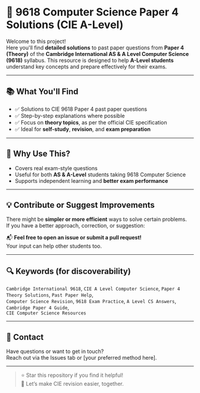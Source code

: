 # 📘 9618 Computer Science Paper 4 Solutions (CIE A-Level)

Welcome to this project!  
Here you'll find **detailed solutions** to past paper questions from **Paper 4 (Theory)** of the **Cambridge International AS & A Level Computer Science (9618)** syllabus. This resource is designed to help **A-Level students** understand key concepts and prepare effectively for their exams.

---

## 📚 What You'll Find

- ✅ Solutions to CIE 9618 Paper 4 past paper questions  
- ✅ Step-by-step explanations where possible  
- ✅ Focus on **theory topics**, as per the official CIE specification  
- ✅ Ideal for **self-study**, **revision**, and **exam preparation**

---

## 🚀 Why Use This?

- Covers real exam-style questions  
- Useful for both **AS & A-Level** students taking 9618 Computer Science  
- Supports independent learning and **better exam performance**

---

## 💡 Contribute or Suggest Improvements

There might be **simpler or more efficient** ways to solve certain problems.  
If you have a better approach, correction, or suggestion:

📬 **Feel free to open an issue or submit a pull request!**  
Your input can help other students too.

---

## 🔍 Keywords (for discoverability)

`Cambridge International 9618`, `CIE A Level Computer Science`, `Paper 4 Theory Solutions`, `Past Paper Help`,  
`Computer Science Revision`, `9618 Exam Practice`, `A Level CS Answers`, `Cambridge Paper 4 Guide`,  
`CIE Computer Science Resources`

---

## 📩 Contact

Have questions or want to get in touch?  
Reach out via the Issues tab or [your preferred method here].

---

> ⭐ Star this repository if you find it helpful!  
> 🧠 Let’s make CIE revision easier, together.
